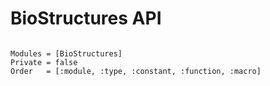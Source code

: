 # BioStructures API

```@index
```

```@autodocs
Modules = [BioStructures]
Private = false
Order   = [:module, :type, :constant, :function, :macro]
```
